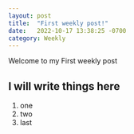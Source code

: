 ```yaml
---
layout: post
title:  "First weekly post!"
date:   2022-10-17 13:38:25 -0700
category: Weekly
---
```

Welcome to my First weekly post

## I will write things here
1. one
2. two
3. last 